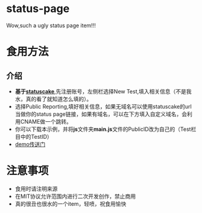 # status-page
Wow,such a ugly status page item!!!
# 食用方法
## 介绍
-  **基于[statuscake](https://www.statuscake.com/)**,先注册账号，左侧栏选择New Test,填入相关信息（不是我水，真的看了就知道怎么填的）。
- 选择Public Reporting,填好相关信息，如果无域名可以使用statuscake的url当做你的status page链接，如果有域名，可以在下方填入自定义域名，会利用CNAME做一个跳转。
- 你可以下载本示例，并将**js**文件夹**main.js**文件的PublicID改为自己的（Test栏目中的TestID）
- [demo传送门](https://status.fatdoge.cn/)
# 注意事项 
- 食用时请注明来源
- 在MIT协议允许范围内进行二次开发创作，禁止商用
- 真的很丑也很水的一个item，轻喷，祝食用愉快
